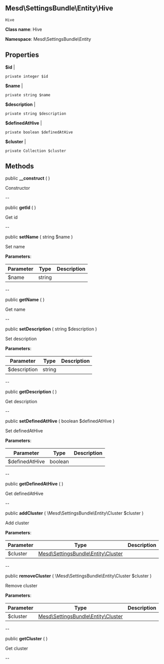 Mesd\SettingsBundle\Entity\Hive
---------------

    Hive

    


**Class name**: Hive

**Namespace**: Mesd\SettingsBundle\Entity









Properties
----------


**$id**  |  



    private integer $id






**$name**  |  



    private string $name






**$description**  |  



    private string $description






**$definedAtHive**  |  



    private boolean $definedAtHive






**$cluster**  |  



    private Collection $cluster






Methods
-------


public **__construct** (  )


Constructor








--

public **getId** (  )


Get id








--

public **setName** ( string $name )


Set name








**Parameters**:

| Parameter | Type | Description |
|-----------|------|-------------|
| $name | string |  |

--

public **getName** (  )


Get name








--

public **setDescription** ( string $description )


Set description








**Parameters**:

| Parameter | Type | Description |
|-----------|------|-------------|
| $description | string |  |

--

public **getDescription** (  )


Get description








--

public **setDefinedAtHive** ( boolean $definedAtHive )


Set definedAtHive








**Parameters**:

| Parameter | Type | Description |
|-----------|------|-------------|
| $definedAtHive | boolean |  |

--

public **getDefinedAtHive** (  )


Get definedAtHive








--

public **addCluster** ( \Mesd\SettingsBundle\Entity\Cluster $cluster )


Add cluster








**Parameters**:

| Parameter | Type | Description |
|-----------|------|-------------|
| $cluster | [Mesd\SettingsBundle\Entity\Cluster](Mesd-SettingsBundle-Entity-Cluster.md) |  |

--

public **removeCluster** ( \Mesd\SettingsBundle\Entity\Cluster $cluster )


Remove cluster








**Parameters**:

| Parameter | Type | Description |
|-----------|------|-------------|
| $cluster | [Mesd\SettingsBundle\Entity\Cluster](Mesd-SettingsBundle-Entity-Cluster.md) |  |

--

public **getCluster** (  )


Get cluster








--
